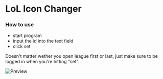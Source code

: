 # LoL Icon Changer

### How to use
* start program
* input the id into the text field
* click set

Doesn't matter wether you open league first or last, just make sure to be logged in when you're hitting "set".

![Preview](https://files.aecx.cc/irjYjg)
